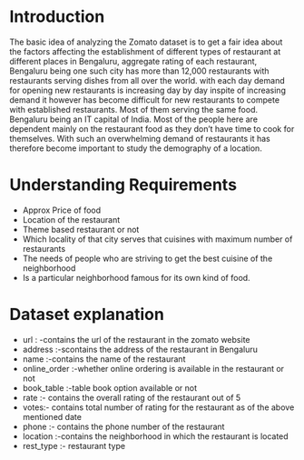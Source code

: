 # Introduction
The basic idea of analyzing the Zomato dataset is to get a fair idea about the factors affecting the establishment of different types of restaurant at different places in Bengaluru, aggregate rating of each restaurant, Bengaluru being one such city has more than 12,000 restaurants with restaurants serving dishes from all over the world.
with each day demand for opening new restaurants is increasing day by day inspite of increasing demand it however has become difficult for new restaurants to compete with established restaurants. Most of them serving the same food. Bengaluru being an IT capital of India. Most of
the people here are dependent mainly on the restaurant food as they don’t have time to cook for themselves.
With such an overwhelming demand of restaurants it has therefore become important to study the demography of a location.

# Understanding Requirements

<ul>
<li>Approx Price of food </li>
 <li>Location of the restaurant  </li>
 <li>Theme based restaurant or not  </li>
 <li>Which locality of that city serves that cuisines with maximum number of restaurants  </li>
 <li>The needs of people who are striving to get the best cuisine of the neighborhood  </li>
 <li>Is a particular neighborhood famous for its own kind of food.  </li>
</ul>

# Dataset explanation

<ul> 
<li> url : -contains the url of the restaurant in the zomato website</li>
<li>address :-scontains the address of the restaurant in Bengaluru </li>
<li>name :-contains the name of the restaurant </li>
<li>online_order :-whether online ordering is available in the restaurant or not </li>
<li>book_table :-table book option available or not </li>
<li>rate :- contains the overall rating of the restaurant out of 5 </li>
<li>votes:- contains total number of rating for the restaurant as of the above mentioned date </li>
<li>phone :- contains the phone number of the restaurant </li>
<li>location :-contains the neighborhood in which the restaurant is located </li>
<li> rest_type :- restaurant type</li>
</ul>